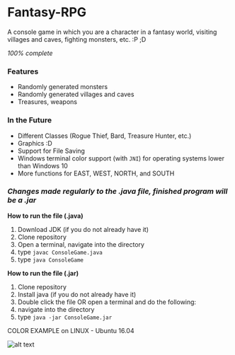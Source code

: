 # Fantasy-RPG

A console game in which you are a character in a fantasy world, visiting villages and caves, fighting monsters, etc.   :P ;D

_100% complete_

### Features

- Randomly generated monsters
- Randomly generated villages and caves
- Treasures, weapons

### In the Future

- Different Classes (Rogue Thief, Bard, Treasure Hunter, etc.)
- Graphics :D
- Support for File Saving
- Windows terminal color support (with `JNI`) for operating systems lower than Windows 10
- More functions for EAST, WEST, NORTH, and SOUTH

### _Changes made regularly to the .java file, finished program will be a .jar_

**How to run the file (.java)**
1. Download JDK (if you do not already have it)
2. Clone repository
3. Open a terminal, navigate into the directory
4. type `javac ConsoleGame.java`
5. type `java ConsoleGame`

**How to run the file (.jar)**

1. Clone repository
2. Install java (if you do not already have it)
3. Double click the file OR open a terminal and do the following:
4. navigate into the directory
5. type `java -jar ConsoleGame.jar`


COLOR EXAMPLE on LINUX - Ubuntu 16.04

![alt text](https://github.com/Rohan-Bansal/Fantasy-RPG/blob/master/Images/Game_Start.png "Game Starting")

